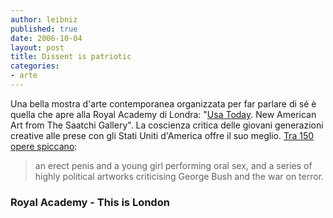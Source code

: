 ```yaml
---
author: leibniz
published: true
date: 2006-10-04
layout: post
title: Dissent is patriotic
categories:
- arte
---
```


Una bella mostra d'arte contemporanea organizzata per far parlare di sé è quella che apre alla Royal Academy di Londra: "[Usa Today][1]. New American Art from The Saatchi Gallery". La coscienza critica delle giovani generazioni creative alle prese con gli Stati Uniti d'America offre il suo meglio. [Tra 150 opere spiccano][2]:

> an erect penis and a young girl performing oral sex, and a series of highly political artworks criticising George Bush and the war on terror.

### Royal Academy - This is London

[1]:	http://www.royalacademy.org.uk/exhibitions/usatoday/
[2]:	http://www.thisislondon.co.uk/arts/article-23369558-details/Shock+of+the+nude+in+Saatchi's+new+show/article.do